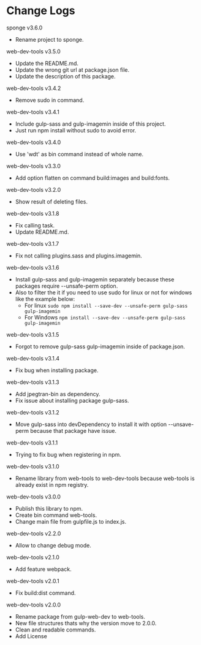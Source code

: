 # Change Logs

sponge v3.6.0
* Rename project to sponge.

web-dev-tools v3.5.0
* Update the README.md.
* Update the wrong git url at package.json file.
* Update the description of this package.

web-dev-tools v3.4.2
* Remove sudo in command.

web-dev-tools v3.4.1
* Include gulp-sass and gulp-imagemin inside of this project.
* Just run npm install without sudo to avoid error.

web-dev-tools v3.4.0
* Use 'wdt' as bin command instead of whole name.

web-dev-tools v3.3.0
* Add option flatten on command build:images and build:fonts.

web-dev-tools v3.2.0
* Show result of deleting files.

web-dev-tools v3.1.8
* Fix calling task.
* Update README.md.

web-dev-tools v3.1.7
* Fix not calling plugins.sass and plugins.imagemin.

web-dev-tools v3.1.6
* Install gulp-sass and gulp-imagemin separately because these packages require --unsafe-perm option.
* Also to filter the it if you need to use sudo for linux or not for windows like the example below:
    - For linux `sudo npm install --save-dev --unsafe-perm gulp-sass gulp-imagemin`
    - For Windows `npm install --save-dev --unsafe-perm gulp-sass gulp-imagemin`

web-dev-tools v3.1.5
* Forgot to remove gulp-sass gulp-imagemin inside of package.json.

web-dev-tools v3.1.4
* Fix bug when installing package.

web-dev-tools v3.1.3
* Add jpegtran-bin as dependency.
* Fix issue about installing package gulp-sass.

web-dev-tools v3.1.2
* Move gulp-sass into devDependency to install it with option --unsave-perm because that package have issue.

web-dev-tools v3.1.1
* Trying to fix bug when registering in npm.

web-dev-tools v3.1.0
* Rename library from web-tools to web-dev-tools because web-tools is already exist in npm registry.

web-dev-tools v3.0.0
* Publish this library to npm.
* Create bin command web-tools.
* Change main file from gulpfile.js to index.js.

web-dev-tools v2.2.0
* Allow to change debug mode.

web-dev-tools v2.1.0
* Add feature webpack.

web-dev-tools v2.0.1
* Fix build:dist command.

web-dev-tools v2.0.0
* Rename package from gulp-web-dev to web-tools.
* New file structures thats why the version move to 2.0.0.
* Clean and readable commands.
* Add License